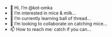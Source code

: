 - 👋 Hi, I’m @kot-omka
- 👀 I’m interested in mice & milk...
- 🌱 I’m currently learning ball of thread...
- 💞️ I’m looking to collaborate on catching mice...
- 📫 How to reach me: catch if you can...

<!---
kot-omka/kot-omka is a ✨ special ✨ repository because its `README.md` (this file) appears on your GitHub profile.
You can click the Preview link to take a look at your changes.
--->
